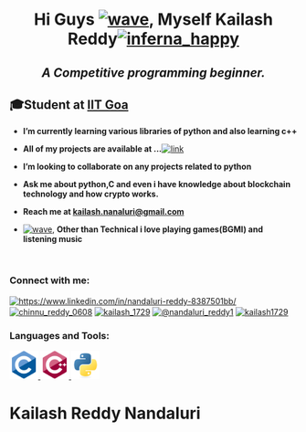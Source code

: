 <h1 align="center">Hi Guys <a href="https://emoji.discord.st/emojis/3d96defc-3ca3-4964-9393-9b72a3a0e549.gif"><img src="https://emoji.discord.st/emojis/3d96defc-3ca3-4964-9393-9b72a3a0e549.gif" width="64px" height="64px" alt="wave"></a>, Myself Kailash Reddy<a href="https://emoji.gg/emoji/9721-inferna-happy"><img src="https://emoji.gg/assets/emoji/9721-inferna-happy.png" width="70px" height="70px" alt="inferna_happy"></a></h1>

<h2 align="center"><I>A Competitive programming beginner.</I></h2>

## 🎓Student at [IIT Goa ](https://iitgoa.ac.in/)


-  **I’m currently learning various libraries of python and also learning c++**

-  **All of my projects are available at ...**<a href="https://github.com/kailash1729?tab=repositories"><img src="https://emoji.discord.st/emojis/cb3dc3d2-fd74-4a3b-a9e1-f7ad58497090.gif" width="28px" height="28px" alt="link"></a>


-  **I’m looking to collaborate on any projects related to python**

-  **Ask me about python,C and even i have knowledge about blockchain technology and how crypto works.**

-  **Reach me at kailash.nanaluri@gmail.com**

- <a href="https://c.tenor.com/Pgotl6Np9Q4AAAAi/game-controller-activity.gif"><img src="https://c.tenor.com/Pgotl6Np9Q4AAAAi/game-controller-activity.gif" width="64px" height="64px" alt="wave"></a>, **Other than Technical i love playing games(BGMI) and listening music**

<br>

<h3 align="left">Connect with me:</h3>
<p align="left">
<a href="https://www.linkedin.com/in/nandaluri-reddy-8387501bb/" target="blank"><img align="center" src="https://raw.githubusercontent.com/rahuldkjain/github-profile-readme-generator/master/src/images/icons/Social/linked-in-alt.svg" alt="https://www.linkedin.com/in/nandaluri-reddy-8387501bb/" height="35" width="45" /></a>
<a href="https://www.instagram.com/chinnu_reddy_0608/" target="blank"><img align="center" src="https://raw.githubusercontent.com/rahuldkjain/github-profile-readme-generator/master/src/images/icons/Social/instagram.svg" alt="chinnu_reddy_0608" height="35" width="45" /></a>
<a href="https://www.codechef.com/users/kailash_1729" target="blank"><img align="center" src="https://cdn.jsdelivr.net/npm/simple-icons@3.1.0/icons/codechef.svg" alt="kailash_1729" height="35" width="45" /></a>
<a href="https://www.hackerrank.com/nandaluri_reddy1" target="blank"><img align="center" src="https://raw.githubusercontent.com/rahuldkjain/github-profile-readme-generator/master/src/images/icons/Social/hackerrank.svg" alt="@nandaluri_reddy1" height="35" width="45" /></a>
<a href="https://codeforces.com/profile/kailash1729" target="blank"><img align="center" src="https://raw.githubusercontent.com/rahuldkjain/github-profile-readme-generator/master/src/images/icons/Social/codeforces.svg" alt="kailash1729" height="35" width="45" /></a>
</p>

<h3 align="left">Languages and Tools:</h3>
<p align="left"> <a href="https://www.cprogramming.com/" target="_blank" rel="noreferrer"> <img src="https://raw.githubusercontent.com/devicons/devicon/master/icons/c/c-original.svg" alt="c" width="50" height="50"/> </a> <a href="https://www.w3schools.com/cpp/" target="_blank" rel="noreferrer"> <img src="https://raw.githubusercontent.com/devicons/devicon/master/icons/cplusplus/cplusplus-original.svg" alt="cplusplus" width="50" height="50"/> <a href="https://www.python.org" target="_blank" rel="noreferrer"> <img src="https://raw.githubusercontent.com/devicons/devicon/master/icons/python/python-original.svg" alt="python" width="50" height="50"/> </a> 


# Kailash Reddy Nandaluri
